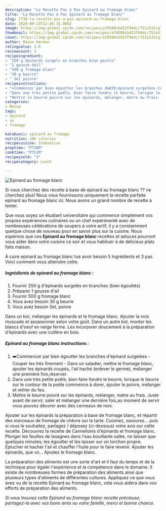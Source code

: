 ```yaml
---
description: "La Recette Pas à Pas Epinard au fromage blanc"
title: "La Recette Pas à Pas Epinard au fromage blanc"
slug: 2738-la-recette-pas-a-pas-epinard-au-fromage-blanc
date: 2020-09-23T12:46:15.060Z
image: https://img-global.cpcdn.com/recipes/a7d500cb423f94dc/751x532cq70/epinard-au-fromage-blanc-photo-principale-de-la-recette.jpg
thumbnail: https://img-global.cpcdn.com/recipes/a7d500cb423f94dc/751x532cq70/epinard-au-fromage-blanc-photo-principale-de-la-recette.jpg
cover: https://img-global.cpcdn.com/recipes/a7d500cb423f94dc/751x532cq70/epinard-au-fromage-blanc-photo-principale-de-la-recette.jpg
author: Mason Harmon
ratingvalue: 3.8
reviewcount: 3
recipeingredient:
- "250 g dpinards surgels en branches bien goutts"
- "1 gousse dail"
- "500 g fromage blanc"
- "30 g beurre"
- " Sel poivre"
recipeinstructions:
- "➡️Commencer par bien égoutter les branches d&#39;épinard surgelées Couper les très finement Dans un saladier, mettre le fromage blanc, ajouter les épinards coupés, l&#39;ail haché (enlever le germe), mélanger une première fois,réserver."
- "Dans une très petite poêle, bien faire fondre le beurre, lorsque le beurre sur le contour de la poêle commence à dorer, ajouter le poivre, mélanger et retirer du feu."
- "Mettre le beurre poivré sur les épinards, mélanger, metre au frais. Juste avant de servir, saler et mélanger une dernière fois,au moment de servir vous pouvez décorer avec des cerneaux de noix."
categories:
- Resep
tags:
- epinard
- au
- fromage

katakunci: epinard au fromage 
nutrition: 186 calories
recipecuisine: Indonesian
preptime: "PT38M"
cooktime: "PT51M"
recipeyield: "3"
recipecategory: Lunch

---
```



![Epinard au fromage blanc](https://img-global.cpcdn.com/recipes/a7d500cb423f94dc/751x532cq70/epinard-au-fromage-blanc-photo-principale-de-la-recette.jpg)

Si vous cherchez des recette à base de epinard au fromage blanc ?? ne cherchez plus! Nous vous fournissons uniquement la recette parfaite epinard au fromage blanc ici. Nous avons un grand nombre de recette à tester.

Que vous soyez un étudiant universitaire qui commence simplement vos propres expériences culinaires ou un chef expérimenté avec de nombreuses célébrations de soupers à votre actif, il y a constamment quelque chose de nouveau pour en savoir plus sur la cuisine. Nous espérons que ces <strong> Epinard au fromage blanc </strong> recettes et astuces pourront vous aider dans votre cuisine ce soir et vous habituer à de délicieux plats faits maison.

<!--inarticleads1-->

À cuire epinard au fromage blanc tue avoir besoin 5 Ingrédients et 3 pas. Voici comment vous atteindre cette.

##### Ingrédients de epinard au fromage blanc :

1. Fournir 250 g d&#39;épinards surgelés en branches (bien égouttés)
1. Préparer 1 gousse d&#39;ail
1. Fournir 500 g fromage blanc
1. Vous avez besoin 30 g beurre
1. Vous avez besoin  Sel, poivre


Dans un bol, mélanger les épinards et le fromage blanc. Ajouter la noix muscade et assaisonner selon votre goût. Dans un autre bol, monter les blancs d&#39;oeuf en neige ferme. Les incorporer doucement à la préparation d&#39;épinards avec une cuillère en bois. 

<!--inarticleads2-->

##### Epinard au fromage blanc instructions :

1. ➡️Commencer par bien égoutter les branches d&#39;épinard surgelées - Couper les très finement - Dans un saladier, mettre le fromage blanc, ajouter les épinards coupés, l&#39;ail haché (enlever le germe), mélanger une première fois,réserver.
1. Dans une très petite poêle, bien faire fondre le beurre, lorsque le beurre sur le contour de la poêle commence à dorer, ajouter le poivre, mélanger et retirer du feu.
1. Mettre le beurre poivré sur les épinards, mélanger, metre au frais. Juste avant de servir, saler et mélanger une dernière fois,au moment de servir vous pouvez décorer avec des cerneaux de noix.


Ajouter sur les épinards la préparation à base de fromage blanc, et répartir des morceaux de fromage de chèvre sur la tarte. Cuisinez, savourez… puis si vous le souhaitez, partagez / déposez (ci-dessous) votre avis sur cette recette. Découvrez la recette de Cannellonis d&#39;épinards et fromage blanc. Plonger les feuilles de lasagnes dans l&#39;eau bouillante salée, ne laisser que quelques minutes; les égoutter et les laisser sur un torchon propre. Éplucher et hacher l&#39;ail et chauffer l&#39;huile pour le faire revenir. Ajouter les épinards, que vo… Ajoutez le fromage blanc. 

<!--inarticleads1-->

<p>
La préparation des aliments est une sorte d'art et il faut du temps et de la technique pour égaler l'expérience et la compétence dans le domaine. Il existe de nombreuses formes de préparation des aliments ainsi que plusieurs types d'aliments de différentes cultures. Appliquez ce que vous avez vu de la recette Epinard au fromage blanc, cela vous aidera dans vos efforts de préparation des aliments.
</p>

<p>
<i>Si vous trouvez cette Epinard au fromage blanc recette précieuse, partagez-la avec vos bons amis ou votre famille, merci et bonne chance.</i>
</p>
